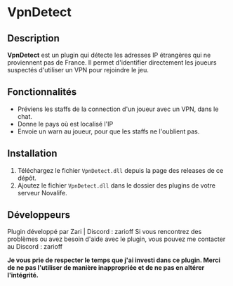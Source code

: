 # VpnDetect

## Description
**VpnDetect** est un plugin qui détecte les adresses IP étrangères qui ne proviennent pas de France. Il permet d'identifier directement les joueurs suspectés d'utiliser un VPN pour rejoindre le jeu.

## Fonctionnalités

- Préviens les staffs de la connection d'un joueur avec un VPN, dans le chat.
- Donne le pays où est localisé l'IP
- Envoie un warn au joueur, pour que les staffs ne l'oublient pas.

## Installation

1. Téléchargez le fichier `VpnDetect.dll` depuis la page des releases de ce dépôt. 
2. Ajoutez le fichier `VpnDetect.dll` dans le dossier des plugins de votre serveur Novalife.


## Développeurs
Plugin développé par Zari | Discord : zarioff
Si vous rencontrez des problèmes ou avez besoin d'aide avec le plugin, vous pouvez me contacter au Discord : zarioff

**Je vous prie de respecter le temps que j'ai investi dans ce plugin. Merci de ne pas l'utiliser de manière inappropriée et de ne pas en altérer l'intégrité.**

